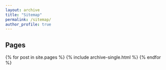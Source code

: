 ```yaml
---
layout: archive
title: "Sitemap"
permalink: /sitemap/
author_profile: true
---
```



<h2>Pages</h2>
{% for post in site.pages %}
  {% include archive-single.html %}
{% endfor %}

